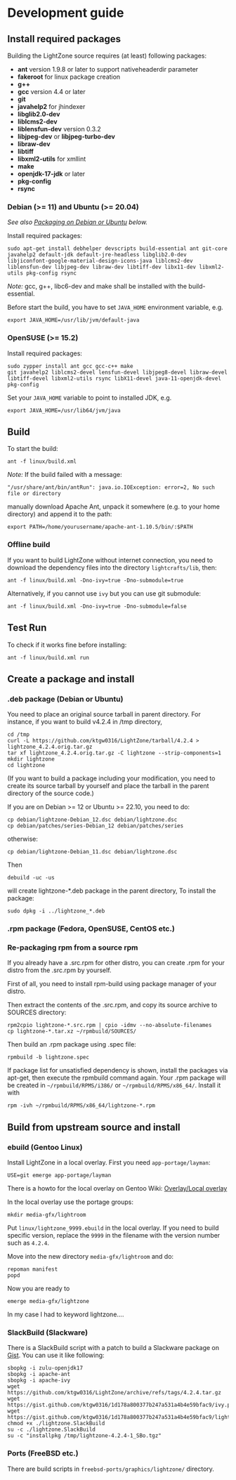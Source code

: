 # Development guide

## Install required packages

Building the LightZone source requires (at least) following packages:

- __ant__ version 1.9.8 or later to support nativeheaderdir parameter
- __fakeroot__ for linux package creation
- __g++__
- __gcc__ version 4.4 or later
- __git__
- __javahelp2__ for jhindexer
- __libglib2.0-dev__
- __liblcms2-dev__
- __liblensfun-dev__ version 0.3.2
- __libjpeg-dev__ or __libjpeg-turbo-dev__
- __libraw-dev__
- __libtiff__
- __libxml2-utils__ for xmllint
- __make__
- __openjdk-17-jdk__ or later
- __pkg-config__
- __rsync__

### Debian (>= 11) and Ubuntu (>= 20.04)

_See also [Packaging on Debian or Ubuntu](#.deb-package-(debian-or-ubuntu)) below._

Install required packages:

```shell
sudo apt-get install debhelper devscripts build-essential ant git-core javahelp2 default-jdk default-jre-headless libglib2.0-dev libjiconfont-google-material-design-icons-java liblcms2-dev liblensfun-dev libjpeg-dev libraw-dev libtiff-dev libx11-dev libxml2-utils pkg-config rsync
```

_Note:_ gcc, g++, libc6-dev and make shall be installed with the build-essential.

Before start the build, you have to set `JAVA_HOME` environment variable, e.g.

```shell
export JAVA_HOME=/usr/lib/jvm/default-java
```

### OpenSUSE (>= 15.2)

Install required packages:

```shell
sudo zypper install ant gcc gcc-c++ make
git javahelp2 liblcms2-devel lensfun-devel libjpeg8-devel libraw-devel libtiff-devel libxml2-utils rsync libX11-devel java-11-openjdk-devel pkg-config
```

Set your `JAVA_HOME` variable to point to installed JDK, e.g.

```shell
export JAVA_HOME=/usr/lib64/jvm/java
```

## Build

To start the build:

```shell
ant -f linux/build.xml
```

_Note:_ If the build failed with a message:

```
"/usr/share/ant/bin/antRun": java.io.IOException: error=2, No such file or directory
```

manually download Apache Ant, unpack it somewhere (e.g. to your home directory) and append it to the path:

```shell
export PATH=/home/yourusername/apache-ant-1.10.5/bin/:$PATH
```

### Offline build

If you want to build LightZone without internet connection, you need to download
the dependency files into the directory `lightcrafts/lib`, then:

```shell
ant -f linux/build.xml -Dno-ivy=true -Dno-submodule=true
```

Alternatively, if you cannot use `ivy` but you can use git submodule:

```shell
ant -f linux/build.xml -Dno-ivy=true -Dno-submodule=false
```

## Test Run

To check if it works fine before installing:

```shell
ant -f linux/build.xml run
```

## Create a package and install

### .deb package (Debian or Ubuntu)

You need to place an original source tarball in parent directory.
For instance, if you want to build v4.2.4 in /tmp directory,

```shell
cd /tmp
curl -L https://github.com/ktgw0316/LightZone/tarball/4.2.4 > lightzone_4.2.4.orig.tar.gz
tar xf lightzone_4.2.4.orig.tar.gz -C lightzone --strip-components=1
mkdir lightzone
cd lightzone
```

(If you want to build a package including your modification, you need to create its source tarball by yourself and place the tarball in the parent directory of the source code.)

If you are on Debian >= 12 or Ubuntu >= 22.10, you need to do:

```shell
cp debian/lightzone-Debian_12.dsc debian/lightzone.dsc
cp debian/patches/series-Debian_12 debian/patches/series
```

otherwise:

```shell
cp debian/lightzone-Debian_11.dsc debian/lightzone.dsc
```

Then

```shell
debuild -uc -us
```

will create lightzone-*.deb package in the parent directory,
To install the package:

```shell
sudo dpkg -i ../lightzone_*.deb
```

### .rpm package (Fedora, OpenSUSE, CentOS etc.)

### Re-packaging rpm from a source rpm

If you already have a .src.rpm for other distro, you can create .rpm for your distro
from the .src.rpm by yourself.

First of all, you need to install rpm-build using package manager of your distro.

Then extract the contents of the .src.rpm, and copy its source archive to SOURCES
directory:

```shell
rpm2cpio lightzone-*.src.rpm | cpio -idmv --no-absolute-filenames
cp lightzone-*.tar.xz ~/rpmbuild/SOURCES/
```

Then build an .rpm package using .spec file:

```shell
rpmbuild -b lightzone.spec
```

If package list for unsatisfied dependency is shown, install the packages via apt-get,
then execute the rpmbuild command again. Your .rpm package will be created in
`~/rpmbuild/RPMS/i386/` or `~/rpmbuild/RPMS/x86_64/`. Install it with

```shell
rpm -ivh ~/rpmbuild/RPMS/x86_64/lightzone-*.rpm
```

## Build from upstream source and install

### ebuild (Gentoo Linux)

Install LightZone in a local overlay. First you need `app-portage/layman`:

```shell
USE=git emerge app-portage/layman
```

There is a howto for the local overlay on Gentoo Wiki:
[Overlay/Local overlay](https://wiki.gentoo.org/wiki/Overlay/Local_overlay)

In the local overlay use the portage groups:

```shell
mkdir media-gfx/lightroom
```

Put `linux/lightzone_9999.ebuild` in the local overlay.
If you need to build specific version, replace the `9999` in the filename with the version number such as `4.2.4`.

Move into the new directory `media-gfx/lightroom` and do:

```shell
repoman manifest
popd
```

Now you are ready to

```shell
emerge media-gfx/lightzone
````

In my case I had to keyword lightzone....

### SlackBuild (Slackware)

There is a SlackBuild script with a patch to build a Slackware package
on [Gist](https://gist.github.com/ktgw0316/1d178a800377b247a531a4b4e59bfac9).
You can use it like following:

```shell
sbopkg -i zulu-openjdk17
sbopkg -i apache-ant
sbopkg -i apache-ivy
wget https://github.com/ktgw0316/LightZone/archive/refs/tags/4.2.4.tar.gz
wget https://gist.github.com/ktgw0316/1d178a800377b247a531a4b4e59bfac9/ivy.patch
wget https://gist.github.com/ktgw0316/1d178a800377b247a531a4b4e59bfac9/lightzone.SlackBuild
chmod +x ./lightzone.SlackBuild
su -c ./lightzone.SlackBuild
su -c "installpkg /tmp/lightzone-4.2.4-1_SBo.tgz"
```

### Ports (FreeBSD etc.)

There are build scripts in `freebsd-ports/graphics/lightzone/` directory.
